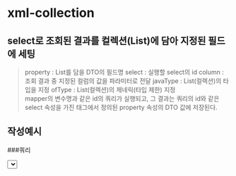 # xml-collection

## select로 조회된 결과를 컬렉션(List)에 담아 지정된 필드에 세팅
			
 > property : List를 담을 DTO의 필드명
 > select : 실행할 select의 id
 > column : 조회 결과 중 지정된 컬럼의 값을 파라미터로 전달
 > javaType : List(컬렉션)의 타입을 지정
 > ofType : List(컬렉션)의 제네릭(타입 제한) 지정	
 > mapper의 변수명과 같은 id의 쿼리가 실행되고, 
 > 그 결과는 쿼리의 id와 같은 select 속성을 가진 
 > <collection> 태그에서 정의된 property 속성의 DTO 값에 저장된다.

## 작성예시 

###쿼리

<select id="selectCommentList" resultType = "Comment">
SELECT LEVEL, C.* FROM
	
	(SELECT COMMENT_NO, COMMENT_CONTENT,
 
	TO_CHAR(COMMENT_WRITE_DATE, 'YYYY"년" MM"월" DD"일" HH24"시" MI"분" SS"초"') COMMENT_WRITE_DATE,
 
	BOARD_NO, MEMBER_NO, MEMBER_NICKNAME, PROFILE_IMG, PARENT_COMMENT_NO, COMMENT_DEL_FL
 
	FROM "COMMENT"
 
	JOIN MEMBER USING(MEMBER_NO)
 
	WHERE BOARD_NO = #{boardNo}) C
 
WHERE COMMENT_DEL_FL = 'N'

OR 0 != (SELECT COUNT(*) FROM "COMMENT" SUB
![Uploading test2.jpg…]()

	WHERE SUB.PARENT_COMMENT_NO = C.COMMENT_NO
 
	AND COMMENT_DEL_FL = 'N')
 
START WITH PARENT_COMMENT_NO IS NULL

CONNECT BY PRIOR COMMENT_NO = PARENT_COMMENT_NO

ORDER SIBLINGS BY COMMENT_NO

</select>


